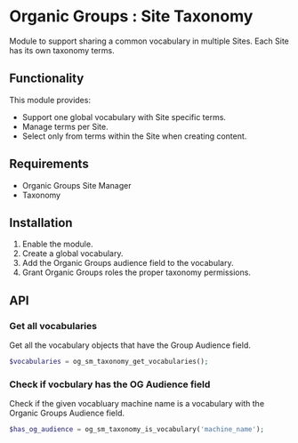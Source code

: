 # Organic Groups : Site Taxonomy
Module to support sharing a common vocabulary in multiple Sites. Each Site has
its own taxonomy terms.


## Functionality
This module provides:
* Support one global vocabulary with Site specific terms.
* Manage terms per Site.
* Select only from terms within the Site when creating content.



## Requirements
* Organic Groups Site Manager
* Taxonomy



## Installation
1. Enable the module.
2. Create a global vocabulary.
3. Add the Organic Groups audience field to the vocabulary.
4. Grant Organic Groups roles the proper taxonomy permissions.



## API
### Get all vocabularies
Get all the vocabulary objects that have the Group Audience field.

```php
$vocabularies = og_sm_taxonomy_get_vocabularies();
```

### Check if vocbulary has the OG Audience field
Check if the given vocabluary machine name is a vocabulary with the Organic
Groups Audience field.

```php
$has_og_audience = og_sm_taxonomy_is_vocabulary('machine_name');
```
